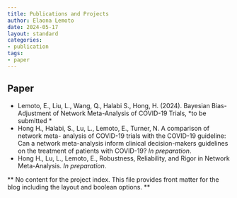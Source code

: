 ```yaml
---
title: Publications and Projects
author: Elaona Lemoto
date: 2024-05-17
layout: standard
categories:
- publication
tags:
- paper
---
```


## Paper

-   Lemoto, E., Liu, L., Wang, Q., Halabi S., Hong, H.  (2024). Bayesian Bias-Adjustment of Network Meta-Analysis of COVID-19 Trials, *to be submitted *
- Hong H., Halabi, S., Lu, L., Lemoto, E., Turner, N.  A comparison of network meta- analysis of COVID-19 trials with the COVID-19 guideline: Can a network meta-analysis inform clinical decision-makers guidelines on the treatment of patients with COVID-19? *In preparation*.
- Hong H., Lu, L., Lemoto, E., Robustness, Reliability, and Rigor in Network Meta-Analysis. *In preparation*.


** No content for the project index. This file provides front matter for the blog including the layout and boolean options. **
